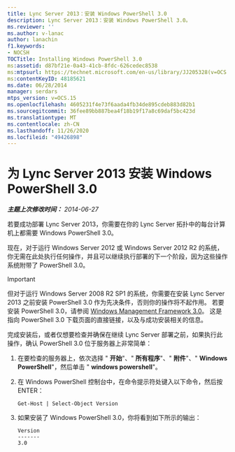 ```yaml
---
title: Lync Server 2013：安装 Windows PowerShell 3.0
description: Lync Server 2013：安装 Windows PowerShell 3.0。
ms.reviewer: ''
ms.author: v-lanac
author: lanachin
f1.keywords:
- NOCSH
TOCTitle: Installing Windows PowerShell 3.0
ms:assetid: d87bf21e-0a43-41cb-8fdc-626cedec8538
ms:mtpsurl: https://technet.microsoft.com/en-us/library/JJ205328(v=OCS.15)
ms:contentKeyID: 48185621
ms.date: 06/28/2014
manager: serdars
mtps_version: v=OCS.15
ms.openlocfilehash: 4605231f4e73f6aada4fb34de895cdeb883d82b1
ms.sourcegitcommit: 36fee89bb887bea4f18b19f17a8c69daf5bc423d
ms.translationtype: MT
ms.contentlocale: zh-CN
ms.lasthandoff: 11/26/2020
ms.locfileid: "49426898"
---
```

# <a name="installing-windows-powershell-30-for-lync-server-2013"></a>为 Lync Server 2013 安装 Windows PowerShell 3.0

<div data-xmlns="http://www.w3.org/1999/xhtml">

<div class="topic" data-xmlns="http://www.w3.org/1999/xhtml" data-msxsl="urn:schemas-microsoft-com:xslt" data-cs="https://msdn.microsoft.com/">

<div data-asp="https://msdn2.microsoft.com/asp">



</div>

<div id="mainSection">

<div id="mainBody">

<span> </span>

_**主题上次修改时间：** 2014-06-27_

若要成功部署 Lync Server 2013，你需要在你的 Lync Server 拓扑中的每台计算机上都需要 Windows PowerShell 3.0。

现在，对于运行 Windows Server 2012 或 Windows Server 2012 R2 的系统，你无需在此处执行任何操作，并且可以继续执行部署的下一个阶段，因为这些操作系统附带了 PowerShell 3.0。

<div>


> [!IMPORTANT]  
> 但对于运行 Windows Server 2008 R2 SP1 的系统，你需要在安装 Lync Server 2013 之前安装 PowerShell 3.0 作为先决条件，否则你的操作将不起作用。 若要安装 PowerShell 3.0，请参阅 <A href="https://go.microsoft.com/fwlink/p/?linkid=329800">Windows Management Framework 3.0</A>。 这是指向 PowerShell 3.0 下载页面的直接链接，以及与成功安装相关的信息。



</div>

完成安装后，或者仅想要检查并确保在继续 Lync Server 部署之前，如果执行此操作，确认 PowerShell 3.0 位于服务器上非常简单：

1.  在要检查的服务器上，依次选择 " **开始**"、" **所有程序**"、" **附件**"、" **Windows PowerShell**"，然后单击 " **windows powershell**"。

2.  在 Windows PowerShell 控制台中，在命令提示符处键入以下命令，然后按 ENTER：
    
        Get-Host | Select-Object Version

3.  如果安装了 Windows PowerShell 3.0，你将看到如下所示的输出：
    
        Version
        -------
        3.0

</div>

<span> </span>

</div>

</div>

</div>


